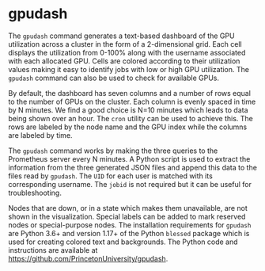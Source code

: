 # gpudash

The `gpudash` command generates a text-based dashboard of the GPU utilization across a cluster in the form of a 2-dimensional grid. Each cell displays the utilization from 0-100% along with the username associated with each allocated GPU. Cells are colored according to their utilization values making it easy to identify jobs with low or high GPU utilization. The `gpudash` command can also be used to check for available GPUs.

By default, the dashboard has seven columns and a number of rows equal to the number of GPUs on the cluster. Each column is evenly spaced in time by N minutes. We find a good choice is N=10 minutes which leads to data being shown over an hour. The `cron` utility can be used to achieve this. The rows are labeled by the node name and the GPU index while the columns are labeled by time.

The `gpudash` command works by making the three queries to the Prometheus server every N minutes. A Python script is used to extract the information from the three generated JSON files and append this data to the files read by `gpudash`. The `UID` for each user is matched with its corresponding username. The `jobid` is not required but it can be useful for troubleshooting.

Nodes that are down, or in a state which makes them unavailable, are not shown in the visualization. Special labels can be added to mark reserved nodes or special-purpose nodes. The installation requirements for `gpudash` are Python 3.6+ and version 1.17+ of the Python `blessed` package which is used for creating colored text and backgrounds. The Python code and instructions are available at <a href="https://github.com/PrincetonUniversity/gpudash" target="_blank">https://github.com/PrincetonUniversity/gpudash</a>.
